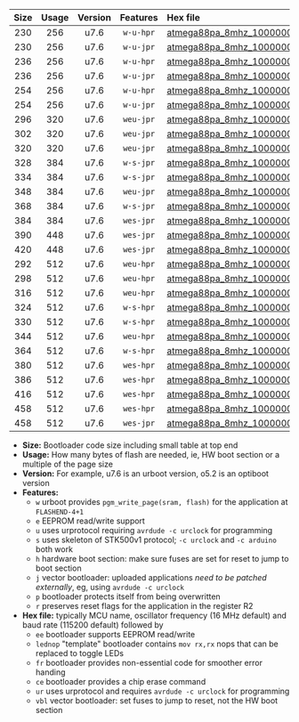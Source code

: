 |Size|Usage|Version|Features|Hex file|
|:-:|:-:|:-:|:-:|:--|
|230|256|u7.6|`w-u-hpr`|[atmega88pa_8mhz_1000000bps_ur.hex](https://raw.githubusercontent.com/stefanrueger/urboot/main/bootloaders/atmega88pa/fcpu_8mhz/1000000_bps/atmega88pa_8mhz_1000000bps_ur.hex)|
|230|256|u7.6|`w-u-jpr`|[atmega88pa_8mhz_1000000bps_ur_vbl.hex](https://raw.githubusercontent.com/stefanrueger/urboot/main/bootloaders/atmega88pa/fcpu_8mhz/1000000_bps/atmega88pa_8mhz_1000000bps_ur_vbl.hex)|
|236|256|u7.6|`w-u-hpr`|[atmega88pa_8mhz_1000000bps_lednop_ur.hex](https://raw.githubusercontent.com/stefanrueger/urboot/main/bootloaders/atmega88pa/fcpu_8mhz/1000000_bps/atmega88pa_8mhz_1000000bps_lednop_ur.hex)|
|236|256|u7.6|`w-u-jpr`|[atmega88pa_8mhz_1000000bps_lednop_ur_vbl.hex](https://raw.githubusercontent.com/stefanrueger/urboot/main/bootloaders/atmega88pa/fcpu_8mhz/1000000_bps/atmega88pa_8mhz_1000000bps_lednop_ur_vbl.hex)|
|254|256|u7.6|`w-u-hpr`|[atmega88pa_8mhz_1000000bps_lednop_fr_ur.hex](https://raw.githubusercontent.com/stefanrueger/urboot/main/bootloaders/atmega88pa/fcpu_8mhz/1000000_bps/atmega88pa_8mhz_1000000bps_lednop_fr_ur.hex)|
|254|256|u7.6|`w-u-jpr`|[atmega88pa_8mhz_1000000bps_lednop_fr_ur_vbl.hex](https://raw.githubusercontent.com/stefanrueger/urboot/main/bootloaders/atmega88pa/fcpu_8mhz/1000000_bps/atmega88pa_8mhz_1000000bps_lednop_fr_ur_vbl.hex)|
|296|320|u7.6|`weu-jpr`|[atmega88pa_8mhz_1000000bps_ee_ur_vbl.hex](https://raw.githubusercontent.com/stefanrueger/urboot/main/bootloaders/atmega88pa/fcpu_8mhz/1000000_bps/atmega88pa_8mhz_1000000bps_ee_ur_vbl.hex)|
|302|320|u7.6|`weu-jpr`|[atmega88pa_8mhz_1000000bps_ee_lednop_ur_vbl.hex](https://raw.githubusercontent.com/stefanrueger/urboot/main/bootloaders/atmega88pa/fcpu_8mhz/1000000_bps/atmega88pa_8mhz_1000000bps_ee_lednop_ur_vbl.hex)|
|320|320|u7.6|`weu-jpr`|[atmega88pa_8mhz_1000000bps_ee_lednop_fr_ur_vbl.hex](https://raw.githubusercontent.com/stefanrueger/urboot/main/bootloaders/atmega88pa/fcpu_8mhz/1000000_bps/atmega88pa_8mhz_1000000bps_ee_lednop_fr_ur_vbl.hex)|
|328|384|u7.6|`w-s-jpr`|[atmega88pa_8mhz_1000000bps_vbl.hex](https://raw.githubusercontent.com/stefanrueger/urboot/main/bootloaders/atmega88pa/fcpu_8mhz/1000000_bps/atmega88pa_8mhz_1000000bps_vbl.hex)|
|334|384|u7.6|`w-s-jpr`|[atmega88pa_8mhz_1000000bps_lednop_vbl.hex](https://raw.githubusercontent.com/stefanrueger/urboot/main/bootloaders/atmega88pa/fcpu_8mhz/1000000_bps/atmega88pa_8mhz_1000000bps_lednop_vbl.hex)|
|348|384|u7.6|`weu-jpr`|[atmega88pa_8mhz_1000000bps_ee_lednop_fr_ce_ur_vbl.hex](https://raw.githubusercontent.com/stefanrueger/urboot/main/bootloaders/atmega88pa/fcpu_8mhz/1000000_bps/atmega88pa_8mhz_1000000bps_ee_lednop_fr_ce_ur_vbl.hex)|
|368|384|u7.6|`w-s-jpr`|[atmega88pa_8mhz_1000000bps_lednop_fr_vbl.hex](https://raw.githubusercontent.com/stefanrueger/urboot/main/bootloaders/atmega88pa/fcpu_8mhz/1000000_bps/atmega88pa_8mhz_1000000bps_lednop_fr_vbl.hex)|
|384|384|u7.6|`wes-jpr`|[atmega88pa_8mhz_1000000bps_ee_vbl.hex](https://raw.githubusercontent.com/stefanrueger/urboot/main/bootloaders/atmega88pa/fcpu_8mhz/1000000_bps/atmega88pa_8mhz_1000000bps_ee_vbl.hex)|
|390|448|u7.6|`wes-jpr`|[atmega88pa_8mhz_1000000bps_ee_lednop_vbl.hex](https://raw.githubusercontent.com/stefanrueger/urboot/main/bootloaders/atmega88pa/fcpu_8mhz/1000000_bps/atmega88pa_8mhz_1000000bps_ee_lednop_vbl.hex)|
|420|448|u7.6|`wes-jpr`|[atmega88pa_8mhz_1000000bps_ee_lednop_fr_vbl.hex](https://raw.githubusercontent.com/stefanrueger/urboot/main/bootloaders/atmega88pa/fcpu_8mhz/1000000_bps/atmega88pa_8mhz_1000000bps_ee_lednop_fr_vbl.hex)|
|292|512|u7.6|`weu-hpr`|[atmega88pa_8mhz_1000000bps_ee_ur.hex](https://raw.githubusercontent.com/stefanrueger/urboot/main/bootloaders/atmega88pa/fcpu_8mhz/1000000_bps/atmega88pa_8mhz_1000000bps_ee_ur.hex)|
|298|512|u7.6|`weu-hpr`|[atmega88pa_8mhz_1000000bps_ee_lednop_ur.hex](https://raw.githubusercontent.com/stefanrueger/urboot/main/bootloaders/atmega88pa/fcpu_8mhz/1000000_bps/atmega88pa_8mhz_1000000bps_ee_lednop_ur.hex)|
|316|512|u7.6|`weu-hpr`|[atmega88pa_8mhz_1000000bps_ee_lednop_fr_ur.hex](https://raw.githubusercontent.com/stefanrueger/urboot/main/bootloaders/atmega88pa/fcpu_8mhz/1000000_bps/atmega88pa_8mhz_1000000bps_ee_lednop_fr_ur.hex)|
|324|512|u7.6|`w-s-hpr`|[atmega88pa_8mhz_1000000bps.hex](https://raw.githubusercontent.com/stefanrueger/urboot/main/bootloaders/atmega88pa/fcpu_8mhz/1000000_bps/atmega88pa_8mhz_1000000bps.hex)|
|330|512|u7.6|`w-s-hpr`|[atmega88pa_8mhz_1000000bps_lednop.hex](https://raw.githubusercontent.com/stefanrueger/urboot/main/bootloaders/atmega88pa/fcpu_8mhz/1000000_bps/atmega88pa_8mhz_1000000bps_lednop.hex)|
|344|512|u7.6|`weu-hpr`|[atmega88pa_8mhz_1000000bps_ee_lednop_fr_ce_ur.hex](https://raw.githubusercontent.com/stefanrueger/urboot/main/bootloaders/atmega88pa/fcpu_8mhz/1000000_bps/atmega88pa_8mhz_1000000bps_ee_lednop_fr_ce_ur.hex)|
|364|512|u7.6|`w-s-hpr`|[atmega88pa_8mhz_1000000bps_lednop_fr.hex](https://raw.githubusercontent.com/stefanrueger/urboot/main/bootloaders/atmega88pa/fcpu_8mhz/1000000_bps/atmega88pa_8mhz_1000000bps_lednop_fr.hex)|
|380|512|u7.6|`wes-hpr`|[atmega88pa_8mhz_1000000bps_ee.hex](https://raw.githubusercontent.com/stefanrueger/urboot/main/bootloaders/atmega88pa/fcpu_8mhz/1000000_bps/atmega88pa_8mhz_1000000bps_ee.hex)|
|386|512|u7.6|`wes-hpr`|[atmega88pa_8mhz_1000000bps_ee_lednop.hex](https://raw.githubusercontent.com/stefanrueger/urboot/main/bootloaders/atmega88pa/fcpu_8mhz/1000000_bps/atmega88pa_8mhz_1000000bps_ee_lednop.hex)|
|416|512|u7.6|`wes-hpr`|[atmega88pa_8mhz_1000000bps_ee_lednop_fr.hex](https://raw.githubusercontent.com/stefanrueger/urboot/main/bootloaders/atmega88pa/fcpu_8mhz/1000000_bps/atmega88pa_8mhz_1000000bps_ee_lednop_fr.hex)|
|458|512|u7.6|`wes-hpr`|[atmega88pa_8mhz_1000000bps_ee_lednop_fr_ce.hex](https://raw.githubusercontent.com/stefanrueger/urboot/main/bootloaders/atmega88pa/fcpu_8mhz/1000000_bps/atmega88pa_8mhz_1000000bps_ee_lednop_fr_ce.hex)|
|458|512|u7.6|`wes-jpr`|[atmega88pa_8mhz_1000000bps_ee_lednop_fr_ce_vbl.hex](https://raw.githubusercontent.com/stefanrueger/urboot/main/bootloaders/atmega88pa/fcpu_8mhz/1000000_bps/atmega88pa_8mhz_1000000bps_ee_lednop_fr_ce_vbl.hex)|

- **Size:** Bootloader code size including small table at top end
- **Usage:** How many bytes of flash are needed, ie, HW boot section or a multiple of the page size
- **Version:** For example, u7.6 is an urboot version, o5.2 is an optiboot version
- **Features:**
  + `w` urboot provides `pgm_write_page(sram, flash)` for the application at `FLASHEND-4+1`
  + `e` EEPROM read/write support
  + `u` uses urprotocol requiring `avrdude -c urclock` for programming
  + `s` uses skeleton of STK500v1 protocol; `-c urclock` and `-c arduino` both work
  + `h` hardware boot section: make sure fuses are set for reset to jump to boot section
  + `j` vector bootloader: uploaded applications *need to be patched externally*, eg, using `avrdude -c urclock`
  + `p` bootloader protects itself from being overwritten
  + `r` preserves reset flags for the application in the register R2
- **Hex file:** typically MCU name, oscillator frequency (16 MHz default) and baud rate (115200 default) followed by
  + `ee` bootloader supports EEPROM read/write
  + `lednop` "template" bootloader contains `mov rx,rx` nops that can be replaced to toggle LEDs
  + `fr` bootloader provides non-essential code for smoother error handing
  + `ce` bootloader provides a chip erase command
  + `ur` uses urprotocol and requires `avrdude -c urclock` for programming
  + `vbl` vector bootloader: set fuses to jump to reset, not the HW boot section
